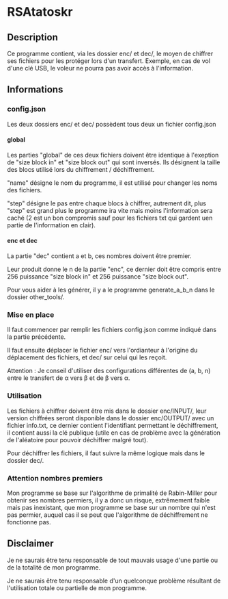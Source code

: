 # RSAtatoskr

## Description

Ce programme contient, via les dossier enc/ et dec/, le moyen de chiffrer ses fichiers pour les protéger lors d'un transfert. 
Exemple, en cas de vol d'une clé USB, le voleur ne pourra pas avoir accès à l'information.

## Informations

### config.json

Les deux dossiers enc/ et dec/ possèdent tous deux un fichier config.json

#### global

Les parties "global" de ces deux fichiers doivent être identique à l'exeption de "size block in" et "size block out" qui sont inversés.
Ils désignent la taille des blocs utilisé lors du chiffrement / déchiffrement.

"name" désigne le nom du programme, il est utilisé pour changer les noms des fichiers.

"step" désigne le pas entre chaque blocs à chiffrer, autrement dit, plus "step" est grand plus le programme ira vite mais moins l'information sera caché (2 est un bon compromis sauf pour les fichiers txt qui gardent uen partie de l'information en clair).

#### enc et dec

La partie "dec" contient a et b, ces nombres doivent être premier.

Leur produit donne le n de la partie "enc", ce dernier doit être compris entre 256 puissance "size block in" et 256 puissance "size block out".

Pour vous aider à les générer, il y a le programme generate_a_b_n dans le dossier other_tools/.

### Mise en place

Il faut commencer par remplir les fichiers config.json comme indiqué dans la partie précédente.

Il faut ensuite déplacer le fichier enc/ vers l'ordianteur à l'origine du déplacement des fichiers, et dec/ sur celui qui les reçoit.

Attention : Je conseil d'utiliser des configurations différentes de (a, b, n) entre le transfert de &alpha; vers &beta; et de &beta; vers &alpha;. 

### Utilisation

Les fichiers à chiffrer doivent être mis dans le dossier enc/INPUT/, leur version chiffrées seront disponible dans le dossier enc/OUTPUT/ avec un fichier info.txt, ce dernier contient l'identifiant permettant le déchiffrement, il contient aussi la clé publique (utile en cas de problème avec la génération de l'aléatoire pour pouvoir déchiffrer malgré tout).

Pour déchiffrer les fichiers, il faut suivre la même logique mais dans le dossier dec/.

### Attention nombres premiers

Mon programme se base sur l'algorithme de primalité de Rabin-Miller pour obtenir ses nombres permiers, il y a donc un risque, extrêmement faible mais pas inexistant, que mon programme se base sur un nombre qui n'est pas permier, auquel cas il se peut que l'algorithme de déchiffrement ne fonctionne pas.

## Disclaimer

Je ne saurais être tenu responsable de tout mauvais usage d'une partie ou de la totalité de mon programme.

Je ne saurais être tenu responsable d'un quelconque problème résultant de l'utilisation totale ou partielle de mon programme.